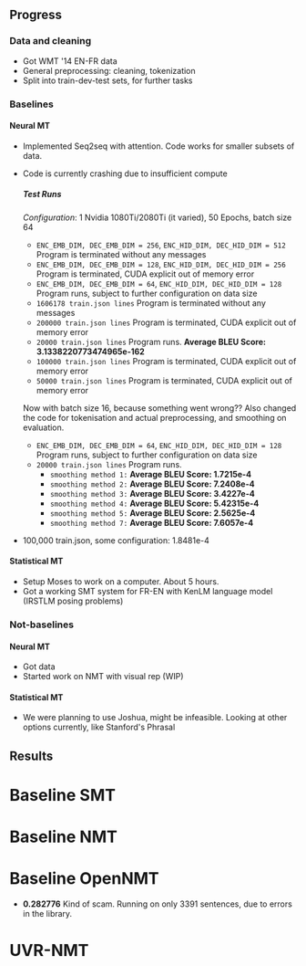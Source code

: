 ## Progress

### Data and cleaning

- Got WMT '14  EN-FR data
- General preprocessing: cleaning, tokenization
- Split into train-dev-test sets, for further tasks

### Baselines

#### Neural MT

- Implemented Seq2seq with attention. Code works for smaller subsets of data.

- Code is currently crashing due to insufficient compute

  ##### Test Runs

  *Configuration*: 1 Nvidia 1080Ti/2080Ti (it varied), 50 Epochs, batch size 64

  - `ENC_EMB_DIM, DEC_EMB_DIM = 256`, `ENC_HID_DIM, DEC_HID_DIM = 512` Program is terminated without any messages
  - `ENC_EMB_DIM, DEC_EMB_DIM = 128`, `ENC_HID_DIM, DEC_HID_DIM = 256` Program is terminated, CUDA explicit out of memory error
  - `ENC_EMB_DIM, DEC_EMB_DIM = 64`, `ENC_HID_DIM, DEC_HID_DIM = 128` Program runs, subject to further configuration on data size
  - `1606178 train.json lines` Program is terminated without any messages
  - `200000 train.json lines` Program is terminated, CUDA explicit out of memory error
  - `20000 train.json lines` Program runs. **Average BLEU Score: 3.1338220773474965e-162**
  - `100000 train.json lines` Program is terminated, CUDA explicit out of memory error
  - `50000 train.json lines`  Program is terminated, CUDA explicit out of memory error

  Now with batch size 16, because something went wrong?? Also changed the code for tokenisation and actual preprocessing, and smoothing on evaluation.

  - `ENC_EMB_DIM, DEC_EMB_DIM = 64`, `ENC_HID_DIM, DEC_HID_DIM = 128` Program runs, subject to further configuration on data size
  - `20000 train.json lines` Program runs. 
    - `smoothing method 1:` **Average BLEU Score: 1.7215e-4**
    - `smoothing method 2:` **Average BLEU Score: 7.2408e-4**
    - `smoothing method 3:` **Average BLEU Score: 3.4227e-4**
    - `smoothing method 4:` **Average BLEU Score: 5.42315e-4**
    - `smoothing method 5:` **Average BLEU Score: 2.5625e-4**
    - `smoothing method 7:` **Average BLEU Score: 7.6057e-4**

- 100,000 train.json, some configuration: 1.8481e-4

#### Statistical MT

- Setup Moses to work on a computer. About 5 hours.
- Got a working SMT system for FR-EN with KenLM language model (IRSTLM posing problems)

### Not-baselines

#### Neural MT

- Got data
- Started work on NMT with visual rep (WIP)

#### Statistical MT

- We were planning to use Joshua, might be infeasible. Looking at other options currently, like Stanford's Phrasal

## Results

# Baseline SMT

# Baseline NMT

# Baseline OpenNMT

- **0.282776** Kind of scam. Running on only 3391 sentences, due to errors in 
  the library.

# UVR-NMT




































